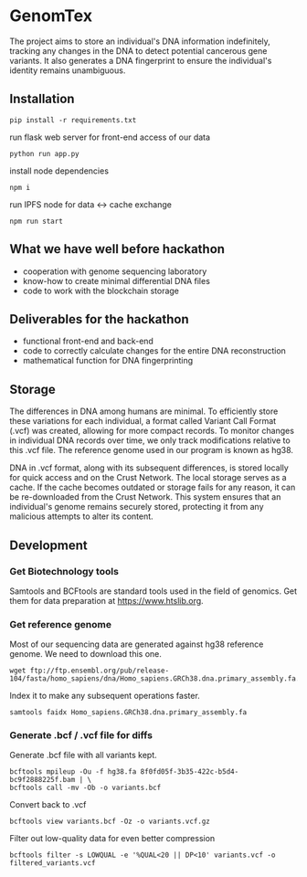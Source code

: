 # GenomTex

The project aims to store an individual's DNA information indefinitely, tracking any changes in
the DNA to detect potential cancerous gene variants. It also generates a DNA fingerprint to ensure
the individual's identity remains unambiguous.

## Installation

`pip install -r requirements.txt`

run flask web server for front-end access of our data

`python run app.py`

install node dependencies

`npm i`

run IPFS node for data <-> cache exchange

`npm run start`
    
## What we have well before hackathon

  - cooperation with genome sequencing laboratory
  - know-how to create minimal differential DNA files
  - code to work with the blockchain storage

## Deliverables for the hackathon

  - functional front-end and back-end
  - code to correctly calculate changes for the entire DNA reconstruction
  - mathematical function for DNA fingerprinting

## Storage

The differences in DNA among humans are minimal. To efficiently store these variations for each individual,
a format called Variant Call Format (.vcf) was created, allowing for more compact records. To monitor changes
in individual DNA records over time, we only track modifications relative to this .vcf file. The reference
genome used in our program is known as hg38.

DNA in .vcf format, along with its subsequent differences, is stored locally for quick access and on the Crust Network.
The local storage serves as a cache. If the cache becomes outdated or storage fails for any reason, it can be
re-downloaded from the Crust Network. This system ensures that an individual's genome remains securely stored,
protecting it from any malicious attempts to alter its content.

## Development

### Get Biotechnology tools

Samtools and BCFtools are standard tools used in the field of genomics.
Get them for data preparation at <https://www.htslib.org>.

### Get reference genome

Most of our sequencing data are generated against hg38 reference genome. We need to download this one.

    wget ftp://ftp.ensembl.org/pub/release-104/fasta/homo_sapiens/dna/Homo_sapiens.GRCh38.dna.primary_assembly.fa.gz

Index it to make any subsequent operations faster.

    samtools faidx Homo_sapiens.GRCh38.dna.primary_assembly.fa

### Generate .bcf / .vcf file for diffs

Generate .bcf file with all variants kept.

    bcftools mpileup -Ou -f hg38.fa 8f0fd05f-3b35-422c-b5d4-bc9f2888225f.bam | \
    bcftools call -mv -Ob -o variants.bcf

Convert back to .vcf

    bcftools view variants.bcf -Oz -o variants.vcf.gz

Filter out low-quality data for even better compression

    bcftools filter -s LOWQUAL -e '%QUAL<20 || DP<10' variants.vcf -o filtered_variants.vcf
